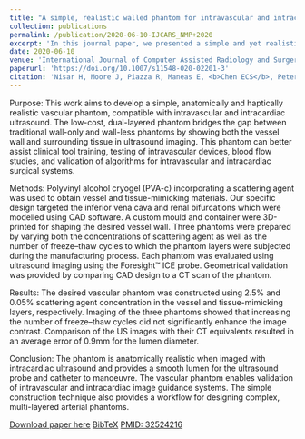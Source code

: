 ```yaml
---
title: "A simple, realistic walled phantom for intravascular and intracardiac applications"
collection: publications
permalink: /publication/2020-06-10-IJCARS_NMP+2020
excerpt: 'In this journal paper, we presented a simple and yet realistic walled phantom under ultrasound imaging for intravascular and intracardiac applications. This work was initially presented at CARS-2020.'
date: 2020-06-10
venue: 'International Journal of Computer Assisted Radiology and Surgery'
paperurl: 'https://doi.org/10.1007/s11548-020-02201-3'
citation: 'Nisar H, Moore J, Piazza R, Maneas E, <b>Chen ECS</b>, Peters TM, (2020). "A simple, realistic walled phantom for intravascular and intracardiac applications"; in <i>International Journal of Computer Assisted Radiology and Surgery</i>, 15(9), pp. 1513–1523.'
---
```


Purpose: This work aims to develop a simple, anatomically and haptically realistic vascular phantom, compatible with intravascular and intracardiac ultrasound. The low-cost, dual-layered phantom bridges the gap between traditional wall-only and wall-less phantoms by showing both the vessel wall and surrounding tissue in ultrasound imaging. This phantom can better assist clinical tool training, testing of intravascular devices, blood flow studies, and validation of algorithms for intravascular and intracardiac surgical systems.

Methods: Polyvinyl alcohol cryogel (PVA-c) incorporating a scattering agent was used to obtain vessel and tissue-mimicking materials. Our specific design targeted the inferior vena cava and renal bifurcations which were modelled using CAD software. A custom mould and container were 3D-printed for shaping the desired vessel wall. Three phantoms were prepared by varying both the concentrations of scattering agent as well as the number of freeze–thaw cycles to which the phantom layers were subjected during the manufacturing process. Each phantom was evaluated using ultrasound imaging using the Foresight™ ICE probe. Geometrical validation was provided by comparing CAD design to a CT scan of the phantom.

Results: The desired vascular phantom was constructed using 2.5% and 0.05% scattering agent concentration in the vessel and tissue-mimicking layers, respectively. Imaging of the three phantoms showed that increasing the number of freeze–thaw cycles did not significantly enhance the image contrast. Comparison of the US images with their CT equivalents resulted in an average error of 0.9mm for the lumen diameter.

Conclusion: The phantom is anatomically realistic when imaged with intracardiac ultrasound and provides a smooth lumen for the ultrasound probe and catheter to manoeuvre. The vascular phantom enables validation of intravascular and intracardiac image guidance systems. The simple construction technique also provides a workflow for designing complex, multi-layered arterial phantoms.

[Download paper here](https://doi.org/10.1007/s11548-020-02201-3) [BibTeX](./../files/bibtex/NMP+2020.bib) [PMID: 32524216](https://pubmed.ncbi.nlm.nih.gov/32524216/)